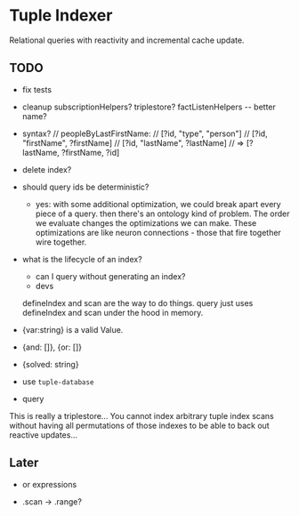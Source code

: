 # Tuple Indexer

Relational queries with reactivity and incremental cache update.

## TODO

- fix tests
- cleanup
	subscriptionHelpers?
	triplestore?
	factListenHelpers -- better name?
- syntax?
	// peopleByLastFirstName:
	// [?id, "type", "person"]
	// [?id, "firstName", ?firstName]
	// [?id, "lastName", ?lastName]
	// => [?lastName, ?firstName, ?id]

- delete index?

- should query ids be deterministic?
	- yes: with some additional optimization, we could break apart every piece of a query. then there's an ontology kind of problem. The order we evaluate changes the optimizations we can make. These optimizations are like neuron connections - those that fire together wire together.

- what is the lifecycle of an index?
	- can I query without generating an index?
	- devs

	defineIndex and scan are the way to do things.
	query just uses defineIndex and scan under the hood in memory.

- {var:string} is a valid Value.
- {and: []}, {or: []}
- {solved: string}

- use `tuple-database`
- query

This is really a triplestore... You cannot index arbitrary tuple index scans without having all permutations of those indexes to be able to back out reactive updates...


## Later
- or expressions

- .scan -> .range?
